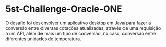 # 5st-Challenge-Oracle-ONE
O desafio foi desenvolver um aplicativo desktop em Java para fazer a conversão entre diversas cotações atualizadas, através de uma requisição a um API, além de mais um tipo de conversão, no caso, conversão entre diferentes unidades de temperatura.
